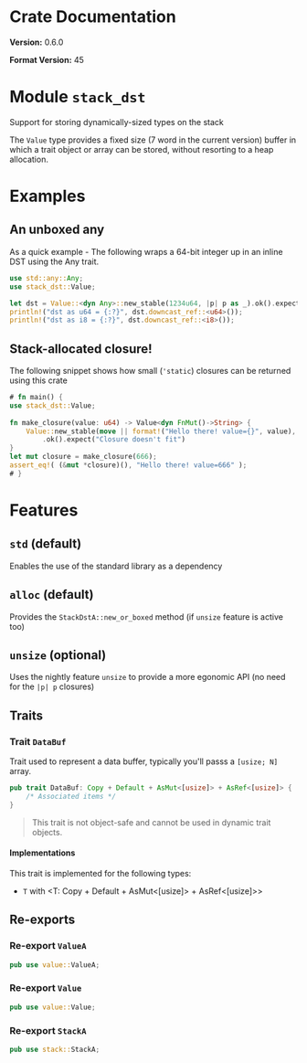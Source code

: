 # Crate Documentation

**Version:** 0.6.0

**Format Version:** 45

# Module `stack_dst`

Support for storing dynamically-sized types on the stack

The `Value` type provides a fixed size (7 word in the current version) buffer in which a trait object
or array can be stored, without resorting to a heap allocation.

# Examples
## An unboxed any
As a quick example - The following wraps a 64-bit integer up in an inline DST using the Any trait.

```rust
use std::any::Any;
use stack_dst::Value;

let dst = Value::<dyn Any>::new_stable(1234u64, |p| p as _).ok().expect("Integer did not fit in allocation");
println!("dst as u64 = {:?}", dst.downcast_ref::<u64>());
println!("dst as i8 = {:?}", dst.downcast_ref::<i8>());
```
 
## Stack-allocated closure!
The following snippet shows how small (`'static`) closures can be returned using this crate

```rust
# fn main() {
use stack_dst::Value;
 
fn make_closure(value: u64) -> Value<dyn FnMut()->String> {
    Value::new_stable(move || format!("Hello there! value={}", value), |p| p as _)
        .ok().expect("Closure doesn't fit")
}
let mut closure = make_closure(666);
assert_eq!( (&mut *closure)(), "Hello there! value=666" );
# }
```

# Features
## `std` (default)
Enables the use of the standard library as a dependency
## `alloc` (default)
Provides the `StackDstA::new_or_boxed` method (if `unsize` feature is active too)
## `unsize` (optional)
Uses the nightly feature `unsize` to provide a more egonomic API (no need for the `|p| p` closures)


## Traits

### Trait `DataBuf`

Trait used to represent a data buffer, typically you'll passs a `[usize; N]` array.

```rust
pub trait DataBuf: Copy + Default + AsMut<[usize]> + AsRef<[usize]> {
    /* Associated items */
}
```

> This trait is not object-safe and cannot be used in dynamic trait objects.

#### Implementations

This trait is implemented for the following types:

- `T` with <T: Copy + Default + AsMut<[usize]> + AsRef<[usize]>>

## Re-exports

### Re-export `ValueA`

```rust
pub use value::ValueA;
```

### Re-export `Value`

```rust
pub use value::Value;
```

### Re-export `StackA`

```rust
pub use stack::StackA;
```

